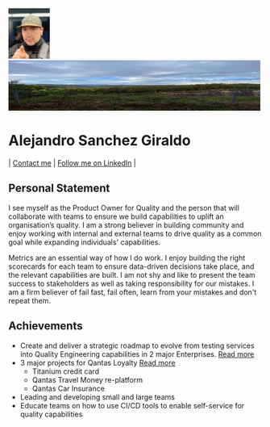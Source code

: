 <img src="img/alejandro.jpeg" alt="alejandro" height="100px"/>
<img src="img/backview.jpg" alt="backview" height="100px" width="500px"/>

# Alejandro Sanchez Giraldo 

| [Contact me](mailto:alejandrosanchezau@yahoo.com.au) | [Follow me on LinkedIn](https://www.linkedin.com/in/alejandrosanchezgiraldo) |

## Personal Statement

I see myself as the Product Owner for Quality and the person that will collaborate with teams to ensure we build capabilities to uplift an organisation’s quality. I am a strong believer in building community and enjoy working with internal and external teams to drive quality as a common goal while expanding individuals' capabilities. 

Metrics are an essential way of how I do work. I enjoy building the right scorecards for each team to ensure data-driven decisions take place, and the relevant capabilities are built. I am not shy and like to present the team success to stakeholders as well as taking responsibility for our mistakes. I am a firm believer of fail fast, fail often, learn from your mistakes and don't repeat them. 

## Achievements

- Create and deliver a strategic roadmap to evolve from testing services into Quality Engineering capabilities in 2 major Enterprises. [Read more](achivements/From%20test%20to%20Quality%20Engineering.md)
- 3 major projects for Qantas Loyalty [Read more](achivements/Qantas%20loyalty.md)
    - Titanium credit card
    - Qantas Travel Money re-platform
    - Qantas Car Insurance
- Leading and developing small and large teams
- Educate teams on how to use CI/CD tools to enable self-service for quality capabilities

